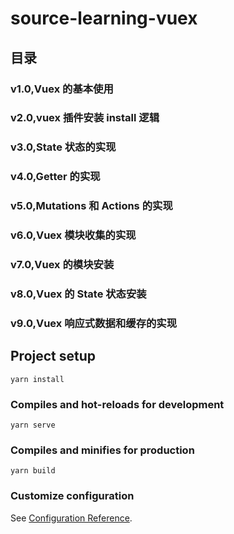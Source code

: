 # source-learning-vuex

## 目录
### v1.0,Vuex 的基本使用
### v2.0,vuex 插件安装 install 逻辑
### v3.0,State 状态的实现
### v4.0,Getter 的实现
### v5.0,Mutations 和 Actions 的实现
### v6.0,Vuex 模块收集的实现
### v7.0,Vuex 的模块安装
### v8.0,Vuex 的 State 状态安装
### v9.0,Vuex 响应式数据和缓存的实现
## Project setup
```
yarn install
```

### Compiles and hot-reloads for development
```
yarn serve
```

### Compiles and minifies for production
```
yarn build
```

### Customize configuration
See [Configuration Reference](https://cli.vuejs.org/config/).
